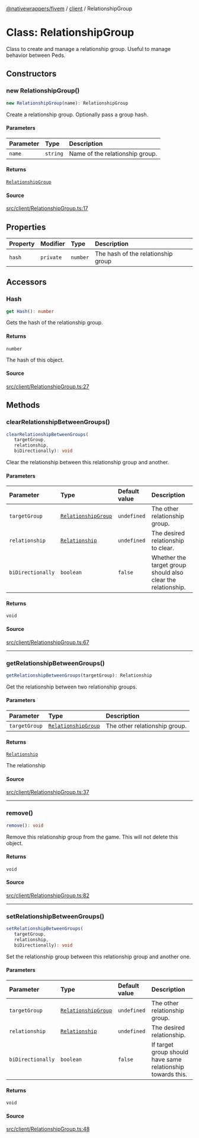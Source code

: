[@nativewrappers/fivem](../../README.md) / [client](../README.md) / RelationshipGroup

# Class: RelationshipGroup

Class to create and manage a relationship group. Useful to manage behavior between Peds.

## Constructors

### new RelationshipGroup()

```ts
new RelationshipGroup(name): RelationshipGroup
```

Create a relationship group. Optionally pass a group hash.

#### Parameters

| Parameter | Type | Description |
| :------ | :------ | :------ |
| `name` | `string` | Name of the relationship group. |

#### Returns

[`RelationshipGroup`](RelationshipGroup.md)

#### Source

[src/client/RelationshipGroup.ts:17](https://github.com/nativewrappers/fivem/blob/dc30be651dd1d99507081f19ee3707fad2d3aa44/src/client/RelationshipGroup.ts#L17)

## Properties

| Property | Modifier | Type | Description |
| :------ | :------ | :------ | :------ |
| `hash` | `private` | `number` | The hash of the relationship group |

## Accessors

### Hash

```ts
get Hash(): number
```

Gets the hash of the relationship group.

#### Returns

`number`

The hash of this object.

#### Source

[src/client/RelationshipGroup.ts:27](https://github.com/nativewrappers/fivem/blob/dc30be651dd1d99507081f19ee3707fad2d3aa44/src/client/RelationshipGroup.ts#L27)

## Methods

### clearRelationshipBetweenGroups()

```ts
clearRelationshipBetweenGroups(
   targetGroup, 
   relationship, 
   biDirectionally): void
```

Clear the relationship between this relationship group and another.

#### Parameters

| Parameter | Type | Default value | Description |
| :------ | :------ | :------ | :------ |
| `targetGroup` | [`RelationshipGroup`](RelationshipGroup.md) | `undefined` | The other relationship group. |
| `relationship` | [`Relationship`](../enumerations/Relationship.md) | `undefined` | The desired relationship to clear. |
| `biDirectionally` | `boolean` | `false` | Whether the target group should also clear the relationship. |

#### Returns

`void`

#### Source

[src/client/RelationshipGroup.ts:67](https://github.com/nativewrappers/fivem/blob/dc30be651dd1d99507081f19ee3707fad2d3aa44/src/client/RelationshipGroup.ts#L67)

***

### getRelationshipBetweenGroups()

```ts
getRelationshipBetweenGroups(targetGroup): Relationship
```

Get the relationship between two relationship groups.

#### Parameters

| Parameter | Type | Description |
| :------ | :------ | :------ |
| `targetGroup` | [`RelationshipGroup`](RelationshipGroup.md) | The other relationship group. |

#### Returns

[`Relationship`](../enumerations/Relationship.md)

The relationship

#### Source

[src/client/RelationshipGroup.ts:37](https://github.com/nativewrappers/fivem/blob/dc30be651dd1d99507081f19ee3707fad2d3aa44/src/client/RelationshipGroup.ts#L37)

***

### remove()

```ts
remove(): void
```

Remove this relationship group from the game. This will not delete this object.

#### Returns

`void`

#### Source

[src/client/RelationshipGroup.ts:82](https://github.com/nativewrappers/fivem/blob/dc30be651dd1d99507081f19ee3707fad2d3aa44/src/client/RelationshipGroup.ts#L82)

***

### setRelationshipBetweenGroups()

```ts
setRelationshipBetweenGroups(
   targetGroup, 
   relationship, 
   biDirectionally): void
```

Set the relationship group between this relationship group and another one.

#### Parameters

| Parameter | Type | Default value | Description |
| :------ | :------ | :------ | :------ |
| `targetGroup` | [`RelationshipGroup`](RelationshipGroup.md) | `undefined` | The other relationship group. |
| `relationship` | [`Relationship`](../enumerations/Relationship.md) | `undefined` | The desired relationship. |
| `biDirectionally` | `boolean` | `false` | If target group should have same relationship towards this. |

#### Returns

`void`

#### Source

[src/client/RelationshipGroup.ts:48](https://github.com/nativewrappers/fivem/blob/dc30be651dd1d99507081f19ee3707fad2d3aa44/src/client/RelationshipGroup.ts#L48)
